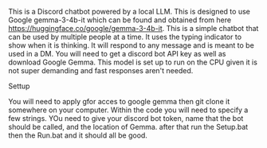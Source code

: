 This is a Discord chatbot powered by a local LLM. This is designed to use Google gemma-3-4b-it which can be found and obtained from here https://huggingface.co/google/gemma-3-4b-it. 
This is a simple chatbot that can be used by multiple people at a time. It uses the typing indicator to show when it is thinking. It will respond to any message and is meant to be used in a DM.
You will need to get a discord bot API key as well as download Google Gemma. This model is set up to run on the CPU given it is not super demanding and fast responses aren't needed.

Settup


You will need to apply gfor acces to google gemma then git clone it somewhere on your computer.
Within the code you will need to specify a few strings.
YOu need to give your discord bot token, name that the bot should be called, and the location of Gemma.
after that run the Setup.bat then the Run.bat and it should all be good.
